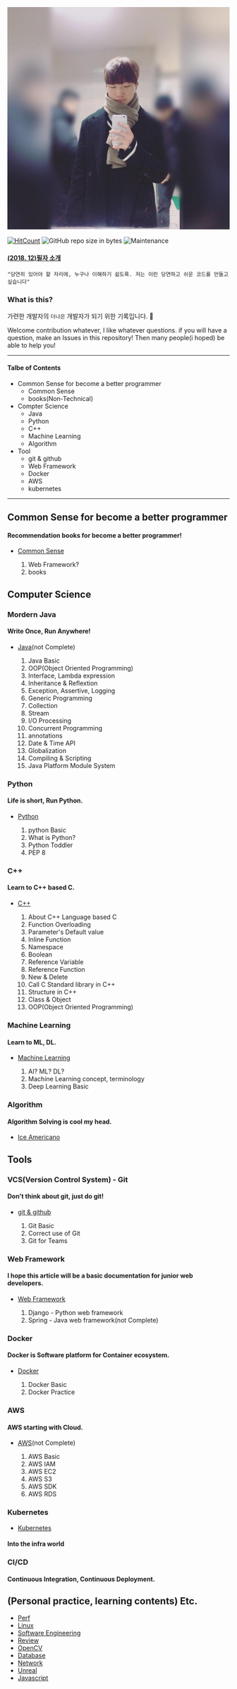 
<div align=center>

![](/assets/training_main.png)

</div>

[![HitCount](http://hits.dwyl.io/rjs1197/training.svg)](http://hits.dwyl.io/rjs1197/training) 
![GitHub repo size in bytes](https://img.shields.io/github/repo-size/badges/shields.svg) 
![Maintenance](https://img.shields.io/maintenance/yes/2018.svg)  

#### [(2018. 12)필자 소개](/resume/README.md)  

```
"당연히 있어야 할 자리에, 누구나 이해하기 쉽도록. 저는 이런 당연하고 쉬운 코드를 만들고 싶습니다"  
```

### What is this?  

가련한 개발자의 `더나은` 개발자가 되기 위한 기록입니다. :pray:  

Welcome contribution whatever, I like whatever questions. if you will have a question, make an Issues in this repository! Then many people(i hoped) be able to help you!     

---

#### Talbe of Contents 

- Common Sense for become a better programmer
	- Common Sense  
	- books(Non-Technical)  
- Compter Science  
	- Java  
	- Python  
	- C++  
	- Machine Learning  
	- Algorithm  
- Tool 
	- git & github  
	- Web Framework  
	- Docker  
	- AWS  
	- kubernetes  

---  


## Common Sense for become a better programmer

#### Recommendation books for become a better programmer!

- [Common Sense](/commonsense/README.md)

	1. Web Framework?  
	2. books  

## Computer Science  

### Mordern Java  

#### Write Once, Run Anywhere!  

- [Java](/java/README.md)(not Complete)  

	1. Java Basic  
	2. OOP(Object Oriented Programming)  
	3. Interface, Lambda expression  
	4. Inheritance & Reflextion  
	5. Exception, Assertive, Logging  
	6. Generic Programming  
	7. Collection  
	8. Stream  
	9. I/O Processing  
	10. Concurrent Programming  
	11. annotations  
	12. Date & Time API  
	13. Globalization  
	14. Compiling & Scripting  
	15. Java Platform Module System  

### Python  

#### Life is short, Run Python.  

- [Python](/python/README.md)  

	1. python Basic  
	2. What is Python?  
	3. Python Toddler  
	4. PEP 8  

### C++  

#### Learn to C++ based C.  

- [C++](/c++/README.md)  

	1. About C++ Language based C  
	2. Function Overloading  
	3. Parameter's Default value  
	4. Inline Function  
	5. Namespace  
	6. Boolean  
	7. Reference Variable  
	8. Reference Function  
	9. New & Delete  
	10. Call C Standard library in C++  
	11. Structure in C++  
	12. Class & Object  
	13. OOP(Object Oriented Programming)  

### Machine Learning  

#### Learn to ML, DL.  

- [Machine Learning](/machine_learning/README.md)  

	1. AI? ML? DL?  
	2. Machine Learning concept, terminology  
	3. Deep Learning Basic  

### Algorithm  

#### Algorithm Solving is cool my head.  

- [Ice Americano](https://github.com/rjs1197/iceamericano)  

## Tools  

### VCS(Version Control System) - Git  

#### Don't think about git, just do git!  

- [git & github](/git/README.md)  
	
	1. Git Basic  
	2. Correct use of Git  
	3. Git for Teams  

### Web Framework  

#### I hope this article will be a basic documentation for junior web developers.  

- [Web Framework](/web/README.md)
	
	1. Django - Python web framework  
	2. Spring - Java web framework(not Complete)  

### Docker  

#### Docker is Software platform for Container ecosystem.  

- [Docker](/docker/README.md)  
	
	1. Docker Basic  
	2. Docker Practice  

### AWS  

#### AWS starting with Cloud.  

- [AWS](/aws/README.md)(not Complete)  

	1. AWS Basic  
	2. AWS IAM  
	3. AWS EC2  
	4. AWS S3  
	5. AWS SDK  
	6. AWS RDS  

### Kubernetes  

- [Kubernetes](/kubernetes/README.md)  

#### Into the infra world  

### CI/CD  

#### Continuous Integration, Continuous Deployment.  

## (Personal practice, learning contents) Etc.  

- [Perf](/perf/README.md)  
- [Linux](/linux/README.md)  
- [Software Engineering](/softwareengineering/README.md)  
- [Review](/review/README.md)  
- [OpenCV](/opencv/README.md)  
- [Database](/database/README.md)  
- [Network](/network/README.md)  
- [Unreal](/unreal/README.md)  
- [Javascript](/javascript/README.md)  
